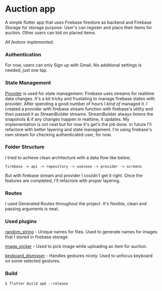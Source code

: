 # Auction app

A simple flutter app that uses Firebase firestore as backend and Firebase Storage for storage purpose. User's can register and place their items for auction. Other users can bid on placed items.

_All feature implemented._

### Authentication

For now, users can only Sign up with Gmail. No additional settings is needed, just one tap.

### State Management

[Provider](https://pub.dev/packages/provider) is used for state management. Firebase uses streams for realtime data changes. It's a bit tricky and frustating to manage firebase states with provider. After spending a good number of hours I _kind of_ managed it. I created a provider with firebase stream function with firebase's utility and then passed it as StreamBuilder streams. StreamBuilder always listens the snapshots & if any changes happen in realtime, it updates. My implementation is not neat but for now it's get's the job done. In future I'll refactore with better layering and state management. I'm using firebase's own stream for checking authenticated user, for now.

### Folder Structure

I tried to achieve clean architecture with a data flow like below,

```
firebase -> api -> repository -> usecase -> provider -> screens
```

But with firebase stream and provider I couldn't get it right. Once the
features are completed, I'll refactore with proper layering.

### Routes

I used Generated Routes throughout the project. It's flexible, clean and passing arguments is neat.

### Used plugins

[random_string](https://pub.dev/packages/random_string) - Unique names for files. Used to generate names for images that I stored in firebase storage

[image_picker](https://pub.dev/packages/image_picker) - Used to pick image while uploading an item for auction.

[keyboard_dismisser](https://pub.dev/packages/keyboard_dismisser) - Handles gestures nicely. Used to unfocus keyboard on some selected gestures.

### Build

```
$ flutter build apk --release
```

